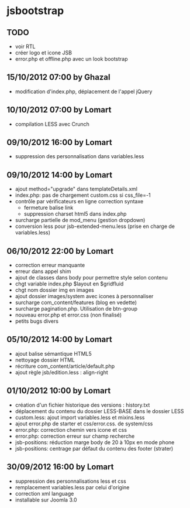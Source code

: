 jsbootstrap
===========
TODO
----
- voir RTL
- créer logo et icone JSB
- error.php et offline.php avec un look bootstrap

15/10/2012 07:00 by Ghazal
--------------------------
- modification d'index.php, déplacement de l'appel jQuery

10/10/2012 07:00 by Lomart
--------------------------
- compilation LESS avec Crunch

09/10/2012 16:00 by Lomart
--------------------------
- suppression des personnalisation dans variables.less

09/10/2012 14:00 by Lomart
--------------------------
- ajout method="upgrade" dans templateDetails.xml
- index.php: pas de chargement custom.css si css_file=-1
- contrôle par vérificateurs en ligne correction syntaxe
  - fermeture balise link
  - suppression charset html5 dans index.php
- surcharge partielle de mod_menu (gestion dropdown)
- conversion less pour jsb-extended-menu.less (prise en charge de variables.less)

06/10/2012 22:00 by Lomart
--------------------------
- correction erreur </div> manquante
- erreur dans appel shim
- ajout de classes dans body pour permettre style selon contenu
- chgt variable index.php $layout en $gridfluid
- chgt nom dossier img en images
- ajout dossier images/system avec icones à personnaliser
- surcharge com_content/features (blog en vedette)
- surcharge pagination.php. Utilisation de btn-group
- nouveau error.php et error.css (non finalisé)
- petits bugs divers


05/10/2012 14:00 by Lomart
--------------------------
- ajout balise sémantique HTML5
- nettoyage dossier HTML
- récriture com_content/article/default.php
- ajout règle jsb/edition.less : align-right

01/10/2012 10:00 by Lomart
--------------------------
- création d'un fichier historique des versions : history.txt
- déplacement du contenu du dossier LESS-BASE dans le dossier LESS
- custom.less: ajout import variables.less et mixins.less
- ajout error.php de starter et css/error.css. de system/css
- error.php: correction chemin vers icone et css
- error.php: correction erreur sur champ recherche
- jsb-positions: réduction marge body de 20 à 10px en mode phone
- jsb-positions: centrage par défaut du contenu des footer (strater)

30/09/2012 16:00 by Lomart
--------------------------
- suppression des personnalisations less et css
- remplacement variables.less par celui d'origine
- correction xml language
- installable sur Joomla 3.0